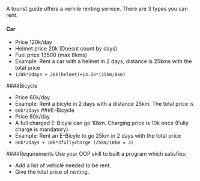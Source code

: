 
A tourist guide offers a verhile renting service. There are 3 types you can rent.
#### Car
* Price 120k/day
* Helmet price 20k (Doesnt count by days)
* Fuel price 13500 (max 8kms)
* Example: Rent a car with a helmet in 2 days, distance is 25kms with the total price
 * ```120k*2days + 20k(helmet)+13.5k*(25km/8km)```

####Bicycle
* Price 60k/day
* Example: Rent a bicyle in 2 days with a distance 25km. The total price is
 * ```60k*2days```
###E-Bicycle
* Price 80k/day
* A full charged E-Bicyle can go 10km. Charging price is 10k once (Fully charge is mandatory).
* Example: Rent an E-Bicyle to go 25km in 2 days with the total price
 * ```80k*2days + 10k*3fullycharge (25km/10km = 3)``` 

####Requirements
Use your OOP skill to built a program which satisfies:
* Add a list of vehicle needed to be rent.
* Give the total price of renting.
